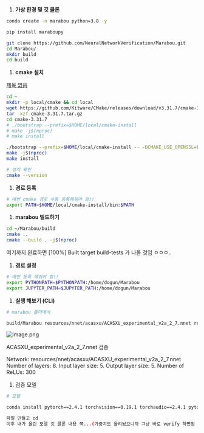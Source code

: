 1. **가상 환경 및 깃 클론**

```bash
conda create -n marabou python=3.8 -y

pip install maraboupy

git clone https://github.com/NeuralNetworkVerification/Marabou.git
cd Marabou/
mkdir build 
cd build
```

1. **cmake 설치**

[제목 없음](https://www.notion.so/2085cdcbb9aa80dc809fdc018385365b?pvs=21)

```bash
cd ~
mkdir -p local/cmake && cd local
wget https://github.com/Kitware/CMake/releases/download/v3.31.7/cmake-3.31.7.tar.gz
tar -xzf cmake-3.31.7.tar.gz
cd cmake-3.31.7
# ./bootstrap --prefix=$HOME/local/cmake-install
# make -j$(nproc)
# make install

./bootstrap --prefix=$HOME/local/cmake-install -- -DCMAKE_USE_OPENSSL=OFF
make -j$(nproc)
make install

# 설치 확인
cmake --version
```

1. **경로 등록**

```bash
# 매번 cmake 경로 수동 등록해줘야 함!!
export PATH=$HOME/local/cmake-install/bin:$PATH
```

1. **marabou 빌드하기**

```bash
cd ~/Marabou/build
cmake ..
cmake --build . -j$(nproc)
```

여기까지 완료하면 
[100%] Built target build-tests 가 나올 것임 ㅇㅇㅇ..

1. **경로 설정**

```bash
# 매번 등록 해줘야 함!!
export PYTHONPATH=$PYTHONPATH:/home/dogun/Marabou
export JUPYTER_PATH=$JUPYTER_PATH:/home/dogun/Marabou
```

1. **실행 해보기 (CLI)**

```bash
# marabou 폴더에서

build/Marabou resources/nnet/acasxu/ACASXU_experimental_v2a_2_7.nnet resources/properties/acas_property_3.txt
```

![image.png](attachment:e6c21a78-a882-4510-98c4-ca983a4f8599:image.png)

ACASXU_experimental_v2a_2_7.nnet 검증

Network: resources/nnet/acasxu/ACASXU_experimental_v2a_2_7.nnet
Number of layers: 8. Input layer size: 5. Output layer size: 5. Number of ReLUs: 300

1. 검증 모델

```bash
# 모델 

conda install pytorch==2.4.1 torchvision==0.19.1 torchaudio==2.4.1 pytorch-cuda=12.4 -c pytorch -c nvidia

파일 만들고 cd
이후 내가 올린 모델 깃 클론 내용 쭉...(가중치도 올려놨으니까 그냥 바로 verify 하면됨 ㅇㅇ... 
```
